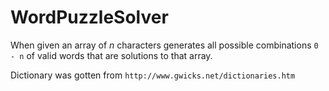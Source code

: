 # WordPuzzleSolver
When given an array of *n* characters generates all possible combinations `0 - n` of valid words that are solutions to that array.

Dictionary was gotten from `http://www.gwicks.net/dictionaries.htm`
